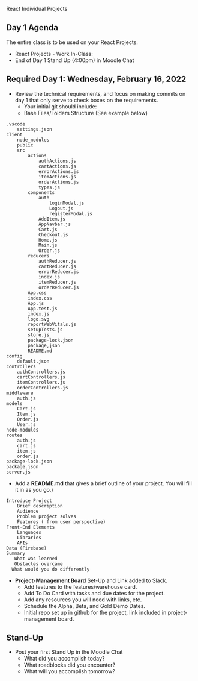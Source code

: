 React Individual Projects

## Day 1 Agenda

The entire class is to be used on your React Projects.

- React Projects - Work In-Class:
- End of Day 1 Stand Up (4:00pm) in Moodle Chat

## Required Day 1: Wednesday, February 16, 2022

- Review the technical requirements, and focus on making commits on day 1 that only serve to check boxes on the requirements. 
  - Your initial git should include:
  - Base Files/Folders Structure (See example below)
```
.vscode
	settings.json
client
	node_modules
	public
	src
		actions
			authActions.js
			cartActions.js
			errorActions.js
			itemActions.js
			orderActions.js
			types.js
		components
			auth
				loginModal.js
				Logout.js
				registerModal.js
			AddItem.js
			AppNavbar.js
			Cart.js
			Checkout.js
			Home.js
			Main.js
			Order.js
		reducers
			authReducer.js
			cartReducer.js
			errorReducer.js
			index.js
			itemReducer.js
			orderReducer.js
		App.css
		index.css
		App.js
		App.test.js
		index.js
		logo.svg
		reportWebVitals.js
		setupTests.js
		store.js
		package-lock.json
		package,json
		README.md
config
	default.json
controllers
	authControllers.js
	cartControllers.js
	itemControllers.js
	orderControllers.js
middleware
	auth.js
models
	Cart.js
	Item.js
	Order.js
	User.js
node-modules
routes
	auth.js
	cart.js
	item.js
	order.js
package-lock.json
package.json
server.js
```

- Add a **README.md** that gives a brief outline of your project. You will fill it in as you go.)
```
Introduce Project
    Brief description
    Audience
    Problem project solves
    Features ( from user perspective)
Front-End Elements
    Languages
    Libraries
    APIs
Data (Firebase)
Summary
   What was learned
   Obstacles overcame
  What would you do differently
```

- **Project-Management Board** Set-Up and Link added to Slack.
  - Add features to the features/warehouse card.
  - Add To Do Card with tasks and due dates for the project.
  - Add any resources you will need with links, etc.
  - Schedule the Alpha, Beta, and Gold Demo Dates.
  - Initial repo set up in github for the project, link included in project-management board.

## Stand-Up
- Post your first Stand Up in the Moodle Chat
  - What did you accomplish today?
  - What roadblocks did you encounter?
  - What will you accomplish tomorrow?


